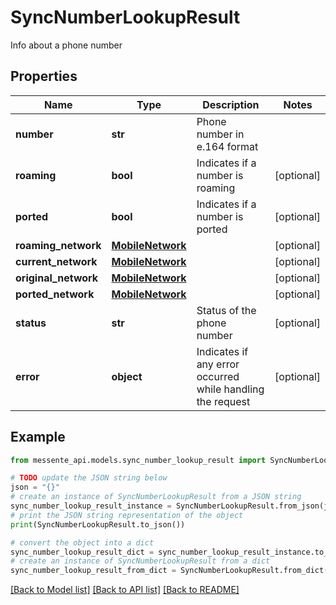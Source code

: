 # SyncNumberLookupResult

Info about a phone number

## Properties

Name | Type | Description | Notes
------------ | ------------- | ------------- | -------------
**number** | **str** | Phone number in e.164 format | 
**roaming** | **bool** | Indicates if a number is roaming | [optional] 
**ported** | **bool** | Indicates if a number is ported | [optional] 
**roaming_network** | [**MobileNetwork**](MobileNetwork.md) |  | [optional] 
**current_network** | [**MobileNetwork**](MobileNetwork.md) |  | [optional] 
**original_network** | [**MobileNetwork**](MobileNetwork.md) |  | [optional] 
**ported_network** | [**MobileNetwork**](MobileNetwork.md) |  | [optional] 
**status** | **str** | Status of the phone number | [optional] 
**error** | **object** | Indicates if any error occurred while handling the request | [optional] 

## Example

```python
from messente_api.models.sync_number_lookup_result import SyncNumberLookupResult

# TODO update the JSON string below
json = "{}"
# create an instance of SyncNumberLookupResult from a JSON string
sync_number_lookup_result_instance = SyncNumberLookupResult.from_json(json)
# print the JSON string representation of the object
print(SyncNumberLookupResult.to_json())

# convert the object into a dict
sync_number_lookup_result_dict = sync_number_lookup_result_instance.to_dict()
# create an instance of SyncNumberLookupResult from a dict
sync_number_lookup_result_from_dict = SyncNumberLookupResult.from_dict(sync_number_lookup_result_dict)
```
[[Back to Model list]](../README.md#documentation-for-models) [[Back to API list]](../README.md#documentation-for-api-endpoints) [[Back to README]](../README.md)


